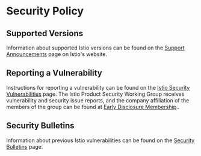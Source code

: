 # Security Policy

## Supported Versions

Information about supported Istio versions can be found on the
[Support Announcements] page on Istio's website.

## Reporting a Vulnerability

Instructions for reporting a vulnerability can be found on the
[Istio Security Vulnerabilities] page. The Istio Product Security Working Group receives
vulnerability and security issue reports, and the company affiliation of the members of
the group can be found at [Early Disclosure Membership]..

## Security Bulletins

Information about previous Istio vulnerabilities can be found on the
[Security Bulletins] page.

[Support Announcements]: https://istio.io/news/support/
[Istio Security Vulnerabilities]: https://istio.io/about/security-vulnerabilities/
[Security Bulletins]: https://istio.io/news/security/
[Early Disclosure Membership]: https://github.com/istio/community/blob/master/EARLY-DISCLOSURE.md#membership
